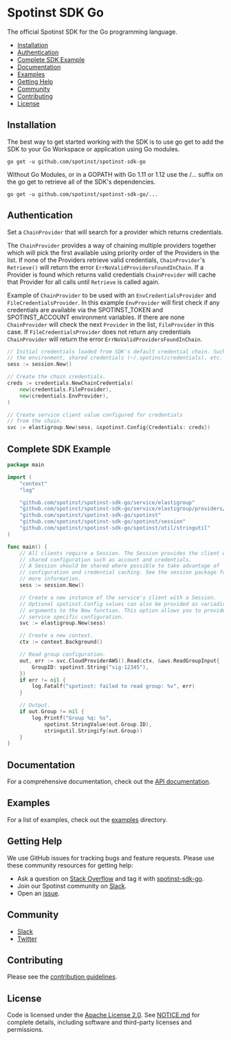 # Spotinst SDK Go

The official Spotinst SDK for the Go programming language.

* [Installation](https://github.com/spotinst/spotinst-sdk-go#installation)
* [Authentication](https://github.com/spotinst/spotinst-sdk-go#authentication)
* [Complete SDK Example](https://github.com/spotinst/spotinst-sdk-go#complete-sdk-example)
* [Documentation](https://github.com/spotinst/spotinst-sdk-go#documentation)
* [Examples](https://github.com/spotinst/spotinst-sdk-go#examples)
* [Getting Help](https://github.com/spotinst/spotinst-sdk-go#getting-help)
* [Community](https://github.com/spotinst/spotinst-sdk-go#community)
* [Contributing](https://github.com/spotinst/spotinst-sdk-go#contributing)
* [License](https://github.com/spotinst/spotinst-sdk-go#license)

## Installation

The best way to get started working with the SDK is to use go get to add the SDK to your Go Workspace or application using Go modules.

```
go get -u github.com/spotinst/spotinst-sdk-go
```

Without Go Modules, or in a GOPATH with Go 1.11 or 1.12 use the /... suffix on the go get to retrieve all of the SDK's dependencies.

```
go get -u github.com/spotinst/spotinst-sdk-go/...
```

## Authentication

Set a `ChainProvider` that will search for a provider which returns credentials.

The `ChainProvider` provides a way of chaining multiple providers together
which will pick the first available using priority order of the Providers
in the list. If none of the Providers retrieve valid credentials, `ChainProvider`'s
`Retrieve()` will return the error `ErrNoValidProvidersFoundInChain`. If a Provider
is found which returns valid credentials `ChainProvider` will cache that Provider
for all calls until `Retrieve` is called again.

Example of `ChainProvider` to be used with an `EnvCredentialsProvider` and
`FileCredentialsProvider`. In this example `EnvProvider` will first check if
any credentials are available via the SPOTINST_TOKEN and SPOTINST_ACCOUNT environment variables. If there are
none `ChainProvider` will check the next `Provider` in the list, `FileProvider`
in this case. If `FileCredentialsProvider` does not return any credentials
`ChainProvider` will return the error `ErrNoValidProvidersFoundInChain`.

```go
// Initial credentials loaded from SDK's default credential chain. Such as
// the environment, shared credentials (~/.spotinst/credentials), etc.
sess := session.New()

// Create the chain credentials.
creds := credentials.NewChainCredentials(
    new(credentials.FileProvider),
    new(credentials.EnvProvider),
)

// Create service client value configured for credentials
// from the chain.
svc := elastigroup.New(sess, &spotinst.Config{Credentials: creds})
```

## Complete SDK Example

```go
package main

import (
	"context"
	"log"

	"github.com/spotinst/spotinst-sdk-go/service/elastigroup"
	"github.com/spotinst/spotinst-sdk-go/service/elastigroup/providers/aws"
	"github.com/spotinst/spotinst-sdk-go/spotinst"
	"github.com/spotinst/spotinst-sdk-go/spotinst/session"
	"github.com/spotinst/spotinst-sdk-go/spotinst/util/stringutil"
)

func main() {
	// All clients require a Session. The Session provides the client with
	// shared configuration such as account and credentials.
	// A Session should be shared where possible to take advantage of
	// configuration and credential caching. See the session package for
	// more information.
	sess := session.New()

	// Create a new instance of the service's client with a Session.
	// Optional spotinst.Config values can also be provided as variadic
	// arguments to the New function. This option allows you to provide
	// service specific configuration.
	svc := elastigroup.New(sess)

	// Create a new context.
	ctx := context.Background()

	// Read group configuration.
	out, err := svc.CloudProviderAWS().Read(ctx, &aws.ReadGroupInput{
		GroupID: spotinst.String("sig-12345"),
	})
	if err != nil {
		log.Fatalf("spotinst: failed to read group: %v", err)
	}

	// Output.
	if out.Group != nil {
		log.Printf("Group %q: %s",
			spotinst.StringValue(out.Group.ID),
			stringutil.Stringify(out.Group))
	}
}
```

## Documentation

For a comprehensive documentation, check out the [API documentation](http://api.spotinst.com/).

## Examples

For a list of examples, check out the [examples](https://github.com/spotinst/spotinst-sdk-go/tree/master/examples) directory.

## Getting Help

We use GitHub issues for tracking bugs and feature requests. Please use these community resources for getting help:

* Ask a question on [Stack Overflow](https://stackoverflow.com/) and tag it with [spotinst-sdk-go](https://stackoverflow.com/questions/tagged/spotinst-sdk-go/).
* Join our Spotinst community on [Slack](http://slack.spotinst.com/).
* Open an [issue](https://github.com/spotinst/spotinst-sdk-go/issues/new/choose/).

## Community

* [Slack](http://slack.spotinst.com/)
* [Twitter](https://twitter.com/spotinst/)

## Contributing

Please see the [contribution guidelines](.github/CONTRIBUTING.md).

## License
Code is licensed under the [Apache License 2.0](LICENSE). See [NOTICE.md](NOTICE.md) for complete details, including software and third-party licenses and permissions.
